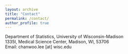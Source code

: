 ```yaml
---
layout: archive
title: "Contact"
permalink: /contact/
author_profile: true
---
```

Department of Statistics, University of Wisconsin-Madison<br>
1335I, Medical Science Center, Madison, WI, 53706<br>
Email: chanwoo.lee [at] wisc.edu


